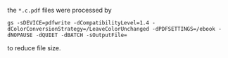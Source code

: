 the `*.c.pdf` files were processed by

```
gs -sDEVICE=pdfwrite -dCompatibilityLevel=1.4 -dColorConversionStrategy=/LeaveColorUnchanged -dPDFSETTINGS=/ebook -dNOPAUSE -dQUIET -dBATCH -sOutputFile=
```

to reduce file size. 
